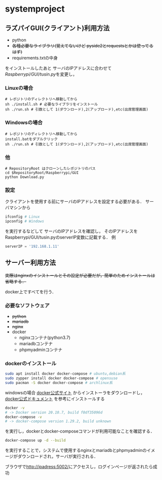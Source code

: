# systemproject
## ラズパイGUI(クライアント)利用方法
- python
- ~~各種必要なライブラリ(覚えてないけど pyside2とrequestsとかは使ってるはず)~~
- requirements.txtの中身

をインストールしたあと
サーバのIPアドレスに合わせて*Raspberrypi/GUI/tusin.py*を変更し，
### Linuxの場合
```shell
# レポジトリのディレクトリへ移動してから
sh ./install.sh # 必要なライブラリをインストール
sh ./run.sh # 引数として 1(ダウンロード),2(アップロード),etc(出席管理画面)
```
### Windowsの場合
```shell
# レポジトリのディレクトリへ移動してから
install.batをダブルクリック
sh ./run.sh # 引数として 1(ダウンロード),2(アップロード),etc(出席管理画面)
```

### 他
```shell
# RepositoryRoot はクローンしたレポジトリのパス
cd $RepositoryRoot/Raspberrypi/GUI
python Download.py
```

### 設定
クライアントを使用する前にサーバのIPアドレスを設定する必要がある．
サーバマシンから
```sh
ifconfig # Linux
ipconfig # Windows
```
を実行するなどして
サーバのIPアドレスを確認し，
そのIPアドレスをRaspberrypi/GUI/tusin.pyのserverIP変数に記載する．
例
```python
serverIP = '192.168.1.11'
```

## サーバー利用方法
~~実際はnginxのインストールとその設定が必要だが，簡単のためインストールは省略する．~~

docker上ですべてを行う．
### 必要なソフトウェア
- ~~python~~
- ~~mariadb~~
- ~~nginx~~
- docker
    - nginxコンテナ(python3.7)
    - mariadbコンテナ
    - phpmyadminコンテナ

### dockerのインストール
```sh
sudo apt install docker docker-compose # ubuntu,debian系
sudo zypper install docker docker-compose # opensuse
sudo pacman -S docker docker-compose # archlinux系
```
windowsの場合
[docker公式サイト](https://www.docker.com/products/docker-desktop)
からインストーラをダウンロードし，
[docker公式ドキュメント](https://docs.docker.jp/docker-for-windows/wsl.html)
を参考にインストールする

```sh
docker -v
# -> Docker version 20.10.7, build f0df35096d
docker-compose -v
# -> docker-compose version 1.29.2, build unknown
```
を実行し，dockerとdocker-composeコマンドが利用可能なことを確認する．

```sh
docker-compose up -d --build
```
を実行することで，システムで使用するnginxとmariadbとphpmyadminのイメージがダウンロードされ，サーバが実行される．

ブラウザで[http://ipadress:5002/](http://ipadress:5002/)にアクセスし，ログインページが返されたら成功

